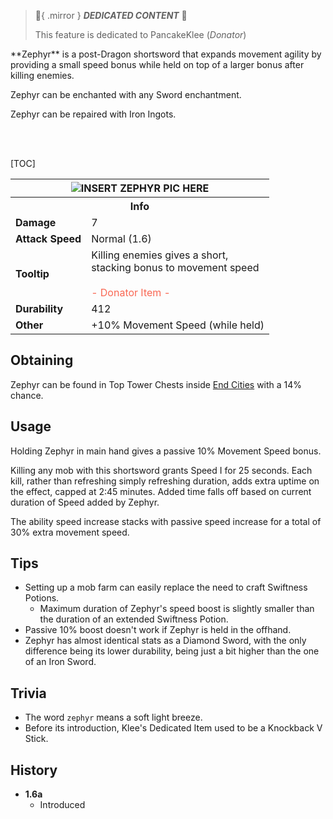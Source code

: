 > :tada:{ .mirror } ***DEDICATED CONTENT*** :tada:
>
> This feature is dedicated to PancakeKlee (*Donator*)

<div class="result foka-infobox-grid" markdown>
<div markdown class="foka-infobox-text">
**Zephyr** is a post-Dragon shortsword that expands movement agility by providing a small speed bonus while held on top of a larger bonus after killing enemies.

<i class="icon-minecraft icon-minecraft-enchanted-book"></i> Zephyr can be enchanted with any Sword enchantment.

<i class="icon-minecraft icon-minecraft-anvil"></i> Zephyr can be repaired with <i class="icon-minecraft icon-minecraft-iron-ingot"></i>Iron Ingots.

<br><br>

[TOC]

</div>
<div class="foka-infobox-table">
  <table id="foka-infobox--item">
	<tr>
		<th colspan="2" class="foka-infobox--top-image"><img src="../../assets/items/zephyr.png" alt="INSERT ZEPHYR PIC HERE"></th>
	</tr>
	<tr>
		<th colspan="2">Info</th>
	</tr>
	<tr>
		<td><b>Damage</b></td>
		<td>7</td>
	</tr>
	<tr>
		<td><b>Attack Speed</b></td>
		<td>Normal (1.6)</td>
	</tr>
	<tr>
		<td><b>Tooltip</b></td>
		<td>
			Killing enemies gives a short,
			<br>
			stacking bonus to movement speed
			<br><br>
			<span style="color: #F96854;">- Donator Item -</span>
		</td>
	</tr>
	<tr>
		<td><b>Durability</b></td>
		<td>412</td>
	</tr>
    <tr>
		<td><b>Other</b></td>
		<td>+10% Movement Speed (while held)</td>
	</tr>
</table>
</div>
</div>

## Obtaining
Zephyr can be found in Top Tower Chests inside [End Cities](../structures/end_city.md) with a 14% chance.

## Usage
Holding Zephyr in main hand gives a passive 10% Movement Speed bonus.

Killing any mob with this shortsword grants Speed I for 25 seconds. Each kill, rather than refreshing simply refreshing duration, adds extra uptime on the effect, capped at 2:45 minutes. Added time falls off based on current duration of Speed added by Zephyr.

The ability speed increase stacks with passive speed increase for a total of 30% extra movement speed.

## Tips
- Setting up a mob farm can easily replace the need to craft Swiftness Potions.
	- Maximum duration of Zephyr's speed boost is slightly smaller than the duration of an extended Swiftness Potion.
- Passive 10% boost doesn't work if Zephyr is held in the offhand.
- Zephyr has almost identical stats as a Diamond Sword, with the only difference being its lower durability, being just a bit higher than the one of an Iron Sword.

## Trivia
- The word `zephyr` means a soft light breeze.
- Before its introduction, Klee's Dedicated Item used to be a Knockback V Stick.

## History
- **1.6a**
	- Introduced
